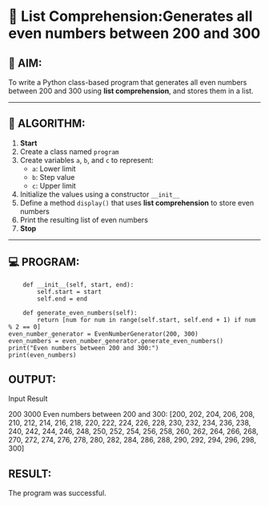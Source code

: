 # 🧾 List Comprehension:Generates all even numbers between 200 and 300
## 🎯 AIM:
To write a Python class-based program that generates all even numbers between 200 and 300 using **list comprehension**, and stores them in a list.

---

## 🧠 ALGORITHM:

1. **Start**
2. Create a class named `program`
3. Create variables `a`, `b`, and `c` to represent:
   - `a`: Lower limit
   - `b`: Step value
   - `c`: Upper limit
4. Initialize the values using a constructor `__init__`
5. Define a method `display()` that uses **list comprehension** to store even numbers
6. Print the resulting list of even numbers
7. **Stop**

---

## 💻 PROGRAM:
```
    def __init__(self, start, end):
        self.start = start
        self.end = end

    def generate_even_numbers(self):
        return [num for num in range(self.start, self.end + 1) if num % 2 == 0]
even_number_generator = EvenNumberGenerator(200, 300)
even_numbers = even_number_generator.generate_even_numbers()
print("Even numbers between 200 and 300:")
print(even_numbers)
```

## OUTPUT:
  Input                 Result

200  3000           Even numbers between 200 and 300:
                   [200, 202, 204, 206, 208, 210, 212, 214, 216, 218, 220, 222, 224, 226, 
                   228, 230, 232, 234, 236, 238, 240, 242, 244, 246, 248, 250, 252, 254, 
                   256, 258, 260, 262, 264, 266, 268, 270, 272, 274, 276, 278, 280, 282, 
                   284, 286, 288, 290, 292, 294, 296, 298, 300]
## RESULT:
The program was successful.
